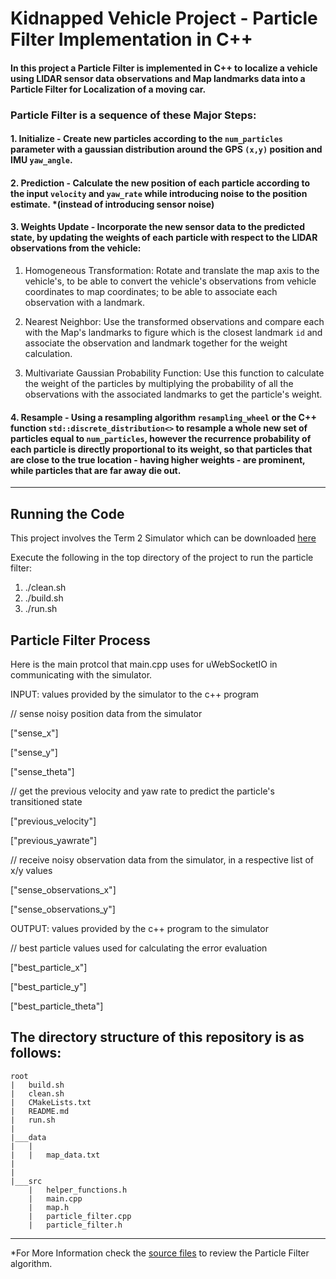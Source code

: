 # Kidnapped Vehicle Project - Particle Filter Implementation in C++
#### In this project a Particle Filter is implemented in C++ to localize a vehicle using LIDAR sensor data observations and Map landmarks data into a Particle Filter for Localization of a moving car.

### Particle Filter is a sequence of these Major Steps:
#### 1. Initialize - Create new particles according to the `num_particles` parameter with a gaussian distribution around the GPS `(x,y)` position and IMU `yaw_angle`.
#### 2. Prediction - Calculate the new position of each particle according to the input `velocity` and `yaw_rate` while introducing noise to the position estimate. *(instead of introducing sensor noise)
#### 3. Weights Update - Incorporate the new sensor data to the predicted state, by updating the weights of each particle with respect to the LIDAR observations from the vehicle:
1. Homogeneous Transformation: Rotate and translate the map axis to the vehicle's, to be able to convert the vehicle's observations from vehicle coordinates to map coordinates; to be able to associate each observation with a landmark.

2. Nearest Neighbor: Use the transformed observations and compare each with the Map's landmarks to figure which is the closest landmark `id` and associate the observation and landmark together for the weight calculation.

3. Multivariate Gaussian Probability Function: Use this function to calculate the weight of the particles by multiplying the probability of all the observations with the associated landmarks to get the particle's weight.

#### 4. Resample - Using a resampling algorithm `resampling_wheel` or the C++ function `std::discrete_distribution<>` to resample a whole new set of particles equal to `num_particles`, however the recurrence probability of each particle is directly proportional to its weight, so that particles that are close to the true location - having higher weights - are prominent, while particles that are far away die out.

---

## Running the Code
This project involves the Term 2 Simulator which can be downloaded [here](https://github.com/udacity/self-driving-car-sim/releases)

Execute the following in the top directory of the project to run the particle filter:

1. ./clean.sh
2. ./build.sh
3. ./run.sh

## Particle Filter Process
Here is the main protcol that main.cpp uses for uWebSocketIO in communicating with the simulator.

INPUT: values provided by the simulator to the c++ program

// sense noisy position data from the simulator

["sense_x"] 

["sense_y"] 

["sense_theta"] 

// get the previous velocity and yaw rate to predict the particle's transitioned state

["previous_velocity"]

["previous_yawrate"]

// receive noisy observation data from the simulator, in a respective list of x/y values

["sense_observations_x"] 

["sense_observations_y"] 


OUTPUT: values provided by the c++ program to the simulator

// best particle values used for calculating the error evaluation

["best_particle_x"]

["best_particle_y"]

["best_particle_theta"] 


## The directory structure of this repository is as follows:

```
root
|   build.sh
|   clean.sh
|   CMakeLists.txt
|   README.md
|   run.sh
|
|___data
|   |   
|   |   map_data.txt
|   
|   
|___src
    |   helper_functions.h
    |   main.cpp
    |   map.h
    |   particle_filter.cpp
    |   particle_filter.h
```

---

*For More Information check the [source files](./src) to review the Particle Filter algorithm. 
